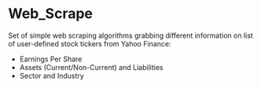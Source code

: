 # Web_Scrape

Set of simple web scraping algorithms grabbing different information on list of user-defined stock tickers from Yahoo Finance:
* Earnings Per Share
* Assets (Current/Non-Current) and Liabilities
* Sector and Industry
